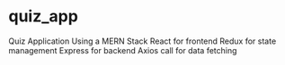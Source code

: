 # quiz_app
Quiz Application Using a MERN Stack 
React for frontend
Redux for state management
Express for backend
Axios call for data fetching
